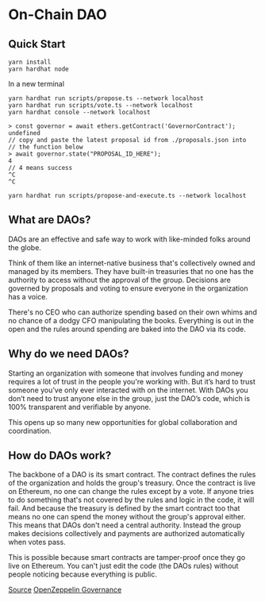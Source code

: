 # On-Chain DAO

## Quick Start

```
yarn install
yarn hardhat node
```

In a new terminal

```
yarn hardhat run scripts/propose.ts --network localhost
yarn hardhat run scripts/vote.ts --network localhost
yarn hardhat console --network localhost

> const governor = await ethers.getContract('GovernorContract');
undefined
// copy and paste the latest proposal id from ./proposals.json into
// the function below
> await governor.state("PROPOSAL_ID_HERE");
4
// 4 means success
^C
^C

yarn hardhat run scripts/propose-and-execute.ts --network localhost
```

## What are DAOs?

DAOs are an effective and safe way to work with like-minded folks around the globe.

Think of them like an internet-native business that's collectively owned and managed by its members. They have built-in treasuries that no one has the authority to access without the approval of the group. Decisions are governed by proposals and voting to ensure everyone in the organization has a voice.

There's no CEO who can authorize spending based on their own whims and no chance of a dodgy CFO manipulating the books. Everything is out in the open and the rules around spending are baked into the DAO via its code.

## Why do we need DAOs?

Starting an organization with someone that involves funding and money requires a lot of trust in the people you're working with. But it’s hard to trust someone you’ve only ever interacted with on the internet. With DAOs you don’t need to trust anyone else in the group, just the DAO’s code, which is 100% transparent and verifiable by anyone.

This opens up so many new opportunities for global collaboration and coordination.

## How do DAOs work?

The backbone of a DAO is its smart contract. The contract defines the rules of the organization and holds the group's treasury. Once the contract is live on Ethereum, no one can change the rules except by a vote. If anyone tries to do something that's not covered by the rules and logic in the code, it will fail. And because the treasury is defined by the smart contract too that means no one can spend the money without the group's approval either. This means that DAOs don't need a central authority. Instead the group makes decisions collectively and payments are authorized automatically when votes pass.

This is possible because smart contracts are tamper-proof once they go live on Ethereum. You can't just edit the code (the DAOs rules) without people noticing because everything is public.

[Source](https://ethereum.org/en/dao/)
[OpenZeppelin Governance](https://docs.openzeppelin.com/contracts/4.x/api/governance)

<!-- https://www.youtube.com/watch?v=AhJtmUqhAqg -->
<!-- https://github.com/PatrickAlphaC/dao-template -->
